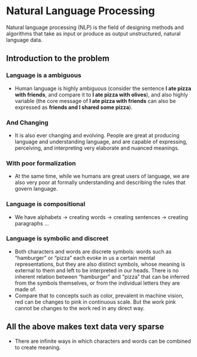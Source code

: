 # Natural Language Processing
Natural language processing (NLP) is the field of designing methods and algorithms that take as input or produce as output unstructured, natural language data. 

## Introduction to the problem
### Language is a ambiguous 
- Human language is highly ambiguous (consider the sentence __I ate pizza with friends__, and compare it to __I ate pizza with olives__), and also highly variable (the core message of __I ate pizza with friends__ can also be expressed as __friends and I shared some pizza__). 
### And Changing 
- It is also ever changing and evolving. People are great at producing language and understanding language, and are capable of expressing, perceiving, and interpreting very elaborate and nuanced meanings. 
### With  poor formalization 
- At the same time, while we humans are great users of language, we are also very poor at formally understanding and describing the rules that govern language.

### Language is compositional 
- We have alphabets &rarr; creating words &rarr; creating sentences &rarr; creating paragraphs ...
### Language is symbolic and discreet 
- Both characters and words are discrete symbols: words such as “hamburger” or “pizza” each evoke in us a certain mental representations, but they are also distinct symbols, whose meaning is external to them and left to be interpreted in our heads. There is no inherent relation between “hamburger” and “pizza” that can be inferred from the symbols themselves, or from the individual letters they are made of. 
- Compare that to concepts such as color, prevalent in machine vision, red can be changes to pink in continuous scale. But the work pink cannot be changes to the work red in any direct way. 

## All the above makes text data very sparse 
- There are infinite ways in which characters and words can be combined to create meaning. 